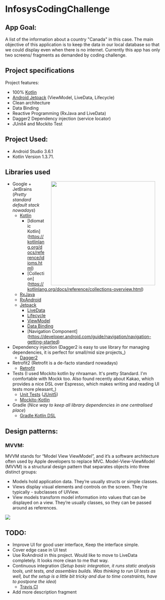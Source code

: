 # InfosysCodingChallenge

## App Goal:
A list of the information about a country "Canada" in this case.
The main objective of this application is to keep the data in our local database so that
we could display even when there is no internet. Currently this app has only two screens/ fragments as demanded by coding challenge.

## Project specifications

Project features:

* 100% [Kotlin](https://kotlinlang.org/)
* [Android Jetpack](https://developer.android.com/jetpack) (ViewModel, LiveData, Lifecycle)
* Clean architecture
* Data Binding
* Reactive Programming (RxJava and LiveData)
* Dagger2 Dependency injection (service locator)
* JUnit4 and Mockito Test

## Project Used:
* Android Studio 3.6.1
* Kotlin Version 1.3.71.

## Libraries used

<img src="screenshots/Infosys.gif" width="336" align="right" hspace="20">

* Google + JetBrains (_Pretty standard default stack nowadays_)
    * [Kotlin](https://kotlinlang.org/)
        * [Idiomatic Kotlin] (https://kotlinlang.org/docs/reference/idioms.html)
        * [Collection] (https://kotlinlang.org/docs/reference/collections-overview.html)
    * [RxJava](https://github.com/ReactiveX/RxAndroid)
    * [RxAndroid](https://github.com/ReactiveX/RxAndroid)
    * [Jetpack](https://developer.android.com/jetpack)
        * [LiveData](https://developer.android.com/topic/libraries/architecture/livedata)
        * [Lifecycle](https://developer.android.com/topic/libraries/architecture/lifecycle)
        * [ViewModel](https://developer.android.com/topic/libraries/architecture/viewmodel)
        * [Data Binding](https://developer.android.com/topic/libraries/data-binding)
        * [Navigation Component] (https://developer.android.com/guide/navigation/navigation-getting-started)
* Dependency injection (Dagger2 is easy to use library for managing dependencies, it is perfect for small/mid size projects_)
    * [Dagger2](https://github.com/google/dagger)
* Retrofit2 (Retrofit is a de-facto standard nowadays)
    * [Retrofit](https://square.github.io/retrofit/)
* Tests (I used Mockito kotlin by nhraaman. It's pretty Standard. I'm comfortable with Mockk too. Also found recently about Kakao, which provides a nice DSL over Espresso, which makes writing and reading UI tests more pleasant_)
    * [Unit Tests](https://en.wikipedia.org/wiki/Unit_testing) ([JUnit5](https://junit.org/junit5/))
    * [Mockito-Kotlin](https://github.com/nhaarman/mockito-kotlin)
* Gradle (_Nice way to keep all library dependencies in one centralised place_)
    * [Gradle Kotlin DSL](https://docs.gradle.org/current/userguide/kotlin_dsl.html)


## Design patterns:
### MVVM:
MVVM stands for “Model View ViewModel”, and it’s a software architecture often used by Apple developers to replace MVC. Model-View-ViewModel (MVVM) is a structural design pattern that separates objects into three distinct groups:
- Models hold application data. They’re usually structs or simple classes.
- Views display visual elements and controls on the screen. They’re typically - subclasses of UIView.
- View models transform model information into values that can be displayed on a view. They’re usually classes, so they can be passed around as references.

<img src="screenshotss/MVVM.jpeg">


 ## TODO:
 - Improve UI for good user interface, Keep the interface simple.
 - Cover edge case in UI test
 - Use RxAndroid in this project. Would like to move to LiveData completely. It looks more clean to me that way.
 - Continuous integration (_Setup basic integration, it runs static analysis tools, unit tests, and assembles builds. Was thinking to run UI tests as well, but the setup is a little bit tricky and due to time constraints, have to postpone the idea_)
    * [Travis CI](https://travis-ci.org/)
 - Add more description fragment

